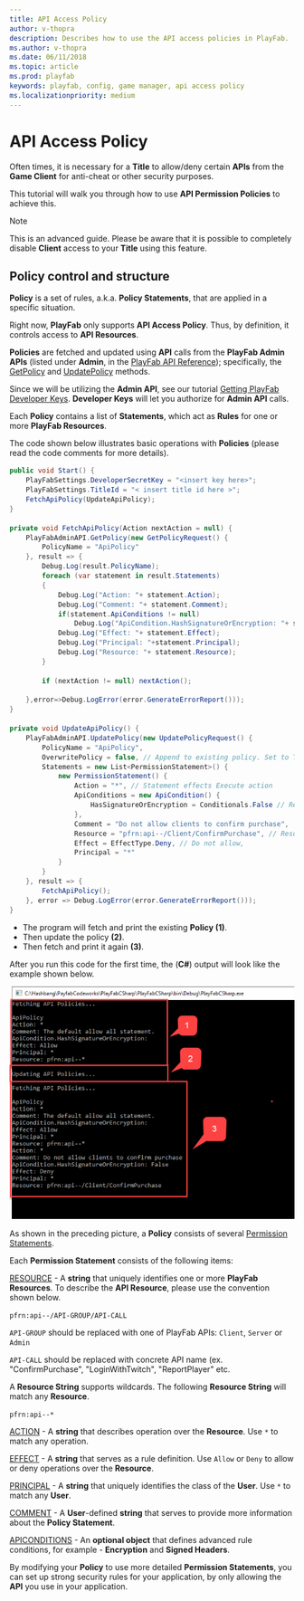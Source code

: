 ```yaml
---
title: API Access Policy
author: v-thopra
description: Describes how to use the API access policies in PlayFab.
ms.author: v-thopra
ms.date: 06/11/2018
ms.topic: article
ms.prod: playfab
keywords: playfab, config, game manager, api access policy
ms.localizationpriority: medium
---
```


# API Access Policy

Often times, it is necessary for a **Title** to allow/deny certain **APIs** from the **Game Client** for anti-cheat or other security purposes.

This tutorial will walk you through how to use **API Permission Policies** to achieve this.

> [!NOTE]
> This is an advanced guide. Please be aware that it is possible to completely disable **Client** access to your **Title** using this feature.

## Policy control and structure

**Policy** is a set of rules, a.k.a. **Policy Statements**, that are applied in a specific situation.

Right now, **PlayFab** only supports **API Access Policy**. Thus, by definition, it controls access to **API Resources**.

**Policies** are fetched and updated using **API** calls from the **PlayFab Admin APIs** (listed under **Admin**, in the [PlayFab API Reference](../../../api-references/index.md)); specifically, the [GetPolicy](xref:titleid.playfabapi.com.admin.authentication.getpolicy) and [UpdatePolicy](xref:titleid.playfabapi.com.admin.authentication.updatepolicy) methods.

Since we will be utilizing the **Admin API**, see our tutorial [Getting PlayFab Developer Keys](getting-playfab-developer-keys.md). **Developer Keys** will let you authorize for **Admin API** calls.

Each **Policy** contains a list of **Statements**, which act as **Rules** for one or more **PlayFab Resources**.

The code shown below illustrates basic operations with **Policies** (please read the code comments for more details).

```csharp
public void Start() {
    PlayFabSettings.DeveloperSecretKey = "<insert key here>";
    PlayFabSettings.TitleId = "< insert title id here >";
    FetchApiPolicy(UpdateApiPolicy);
}

private void FetchApiPolicy(Action nextAction = null) {
    PlayFabAdminAPI.GetPolicy(new GetPolicyRequest() {
        PolicyName = "ApiPolicy"
    }, result => {
        Debug.Log(result.PolicyName);
        foreach (var statement in result.Statements)
        {
            Debug.Log("Action: "+ statement.Action);
            Debug.Log("Comment: "+ statement.Comment);
            if(statement.ApiConditions != null)
                Debug.Log("ApiCondition.HashSignatureOrEncryption: "+ statement.ApiConditions.HasSignatureOrEncryption);
            Debug.Log("Effect: "+ statement.Effect);
            Debug.Log("Principal: "+statement.Principal);
            Debug.Log("Resource: "+ statement.Resource);
        }

        if (nextAction != null) nextAction();

    },error=>Debug.LogError(error.GenerateErrorReport()));
}

private void UpdateApiPolicy() {
    PlayFabAdminAPI.UpdatePolicy(new UpdatePolicyRequest() {
        PolicyName = "ApiPolicy",
        OverwritePolicy = false, // Append to existing policy. Set to True, to overwrite.
        Statements = new List<PermissionStatement>() {
            new PermissionStatement() {
                Action = "*", // Statement effects Execute action
                ApiConditions = new ApiCondition() {
                    HasSignatureOrEncryption = Conditionals.False // Require no RSA encrypted payload or signed headers
                },
                Comment = "Do not allow clients to confirm purchase",
                Resource = "pfrn:api--/Client/ConfirmPurchase", // Resource name
                Effect = EffectType.Deny, // Do not allow,
                Principal = "*"
            }
        }
    }, result => {
        FetchApiPolicy();
    }, error => Debug.LogError(error.GenerateErrorReport()));
}
```

- The program will fetch and print the existing **Policy (1)**.
- Then update the policy **(2)**.
- Then fetch and print it again **(3)**. 

After you run this code for the first time, the (**C#**) output will look like the example shown below.

![Game Manager - Admin API - Get-Update Policy - C# Output](media/tutorials/game-manager-admin-api-get-update-policy-csharp-output.png)  

As shown in the preceding picture, a **Policy** consists of several [Permission Statements](xref:titleid.playfabapi.com.admin.authentication.updatepolicy#permissionstatement).

Each **Permission Statement** consists of the following items:

[RESOURCE](xref:titleid.playfabapi.com.admin.authentication.updatepolicy#permissionstatement) - A **string** that uniquely identifies one or more **PlayFab Resources**. To describe the **API Resource**, please use the convention shown below.

  `pfrn:api--/API-GROUP/API-CALL`

  `API-GROUP` should be replaced with one of PlayFab APIs: `Client`, `Server` or `Admin`

  `API-CALL` should be replaced with concrete API name (ex. "ConfirmPurchase", "LoginWithTwitch", "ReportPlayer" etc.

  A **Resource String** supports wildcards. The following **Resource String** will match any **Resource**.

  `pfrn:api--*`

[ACTION](xref:titleid.playfabapi.com.admin.authentication.updatepolicy#permissionstatement) - A **string** that describes operation over the **Resource**. Use `*` to match any operation.

[EFFECT](xref:titleid.playfabapi.com.admin.authentication.updatepolicy#permissionstatement) - A **string** that serves as a rule definition. Use `Allow` or `Deny` to allow or deny operations over the **Resource**.

[PRINCIPAL](xref:titleid.playfabapi.com.admin.authentication.updatepolicy#permissionstatement) - A **string** that uniquely identifies the class of the **User**. Use `*` to match any **User**.

[COMMENT](xref:titleid.playfabapi.com.admin.authentication.updatepolicy#permissionstatement) - A **User**-defined **string** that serves to provide more information about the **Policy Statement**.

[APICONDITIONS](xref:titleid.playfabapi.com.admin.authentication.updatepolicy#permissionstatement) - An **optional object** that defines advanced rule conditions, for example - **Encryption** and **Signed Headers**.

By modifying your **Policy** to use more detailed **Permission Statements**, you can set up strong security rules for your application, by only allowing the **API** you use in your application.
